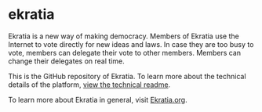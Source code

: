 # ekratia
Ekratia is a new way of making democracy. Members of Ekratia use the Internet to vote directly for new ideas and laws. In case they are too busy to vote, members can delegate their vote to other members. Members can change their delegates on real time.

This is the GitHub repository of Ekratia. To learn more about the technical details of the platform, [view the technical readme](/blob/master/technical_readme.rst).

To learn more about Ekratia in general, visit [Ekratia.org](http://www.ekratia.org/).
